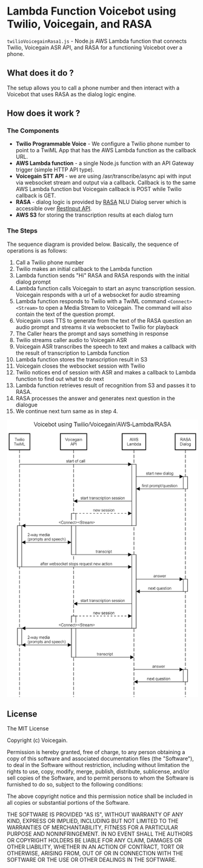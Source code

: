 # Lambda Function Voicebot using Twilio, Voicegain, and RASA #

`twilioVoicegainRasa1.js` - Node.js AWS Lambda function that connects Twilio, Voicegain ASR API, and RASA for a functioning Voicebot over a phone. 

## What does it do ? ##

The setup allows you to call a phone number and then interact with a Voicebot that uses RASA as the dialog logic engine.

## How does it work ? ##

### The Components ###

* **Twilio Programmable Voice** - We configure a Twilio phone number to point to a TwiML App that has the AWS Lambda function as the callback URL.
* **AWS Lambda function** - a single Node.js function with an API Gateway trigger (simple HTTP API type). 
* **Voicegain STT API** - we are using /asr/transcribe/async api with input via websocket stream and output via a callback. Callback is to the same AWS Lambda function but Voicegain callback is POST while Twilio callback is GET.
* **RASA** - dialog logic is provided by [RASA](https://rasa.com/) NLU Dialog server which is accessible over [RestInput API](https://rasa.com/docs/rasa/connectors/your-own-website/#restinput). 
* **AWS S3** for storing the transcription results at each dialog turn

### The Steps ###

The sequence diagram is provided below. Basically, the sequence of operations is as follows:
1. Call a Twilio phone number
1. Twilio makes an initial callback to the Lambda function 
1. Lambda function sends "Hi" RASA and RASA responds with the initial dialog prompt
1. Lambda function calls Voicegain to start an async transcription session. Voicegain responds with a url of a websocket for audio streaming
1. Lambda function responds to Twilio with a TwiML command `<Connect><Stream>` to open a Media Stream to Voicegain. The command will also contain the text of the question prompt. 
1. Voicegain uses TTS to generate from the text of the RASA question an audio prompt and streams it via websocket to Twilio for playback
1. The Caller hears the prompt and says something in response
1. Twilio streams caller audio to Voicegain ASR
1. Voicegain ASR transcribes the speech to text and makes a callback with the result of transcription to Lambda function
1. Lambda function stores the transcription result in S3
1. Voicegain closes the websocket session with Twilio
1. Twilio notices end of session with ASR and makes a callback to Lambda function to find out what to do next
1. Lambda function retrieves result of recognition from S3 and passes it to RASA.
1. RASA processes the answer and generates next question in the dialogue
1. We continue next turn same as in step 4.


![Sequence Diagram](./sequence-diagram.png)

## License ##

The MIT License

Copyright (c) Voicegain.

Permission is hereby granted, free of charge, to any person obtaining a
copy of this software and associated documentation files (the "Software"),
to deal in the Software without restriction, including without limitation
the rights to use, copy, modify, merge, publish, distribute, sublicense,
and/or sell copies of the Software, and to permit persons to whom the
Software is furnished to do so, subject to the following conditions:

The above copyright notice and this permission notice shall be included in
all copies or substantial portions of the Software.

THE SOFTWARE IS PROVIDED "AS IS", WITHOUT WARRANTY OF ANY KIND, EXPRESS
OR IMPLIED, INCLUDING BUT NOT LIMITED TO THE WARRANTIES OF MERCHANTABILITY,
FITNESS FOR A PARTICULAR PURPOSE AND NONINFRINGEMENT. IN NO EVENT SHALL
THE AUTHORS OR COPYRIGHT HOLDERS BE LIABLE FOR ANY CLAIM, DAMAGES OR OTHER
LIABILITY, WHETHER IN AN ACTION OF CONTRACT, TORT OR OTHERWISE, ARISING
FROM, OUT OF OR IN CONNECTION WITH THE SOFTWARE OR THE USE OR OTHER
DEALINGS IN THE SOFTWARE.
